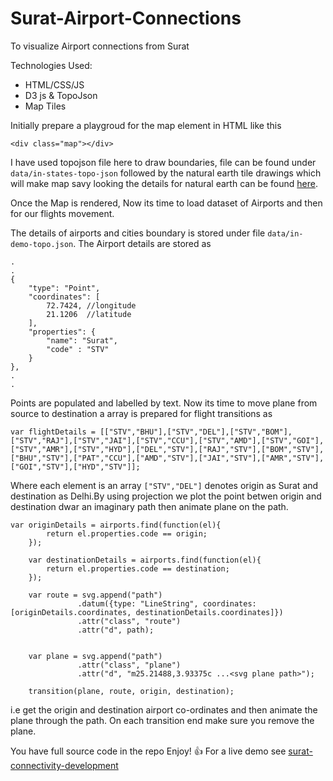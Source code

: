 # Surat-Airport-Connections
To visualize Airport connections from Surat

Technologies Used:

 * HTML/CSS/JS
 * D3 js & TopoJson
 * Map Tiles
 

Initially prepare a playgroud for the map element in HTML like this

```
<div class="map"></div>
```

I have used topojson file here to draw boundaries, file can be found under `data/in-states-topo-json` followed by the natural earth tile drawings which will make map savy looking the details for natural earth can be found [here](http://bl.ocks.org/mbostock/4150951).

Once the Map is rendered, Now its time to load dataset of Airports and then for our flights movement.

The details of airports and cities boundary is stored under file `data/in-demo-topo.json`. The Airport details are stored as 

```
.
.
{
	"type": "Point",
	"coordinates": [
		72.7424, //longitude
		21.1206  //latitude
	],
	"properties": {
		"name": "Surat",
		"code" : "STV"
	}
},
.
.
```
 

Points are populated and labelled by text. Now its time to move plane from source to destination a array is prepared for flight transitions as 

```
var flightDetails = [["STV","BHU"],["STV","DEL"],["STV","BOM"],["STV","RAJ"],["STV","JAI"],["STV","CCU"],["STV","AMD"],["STV","GOI"],["STV","AMR"],["STV","HYD"],["DEL","STV"],["RAJ","STV"],["BOM","STV"],["BHU","STV"],["PAT","CCU"],["AMD","STV"],["JAI","STV"],["AMR","STV"],["GOI","STV"],["HYD","STV"]];
```

Where each element is an array `["STV","DEL"]` denotes origin as Surat and destination as Delhi.By using projection we plot the point betwen origin and destination dwar an imaginary path then animate plane on the path.

```
var originDetails = airports.find(function(el){
		return el.properties.code == origin;
	});
	
	var destinationDetails = airports.find(function(el){
		return el.properties.code == destination;
	});

	var route = svg.append("path")
			   .datum({type: "LineString", coordinates: [originDetails.coordinates, destinationDetails.coordinates]})
			   .attr("class", "route")
			   .attr("d", path);


	var plane = svg.append("path")
			   .attr("class", "plane")
			   .attr("d", "m25.21488,3.93375c ...<svg plane path>");

	transition(plane, route, origin, destination);
```

i.e get the origin and destination airport co-ordinates and then animate the plane through the path. On each transition end make sure you remove the plane.


You have full source code in the repo Enjoy! :+1:
For a live demo see [surat-connectivity-development](http://www.vinodlouis.in/surat-airport-connections/)
